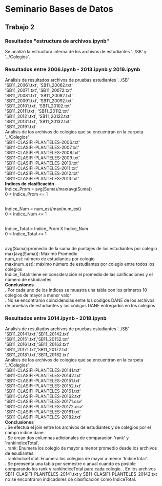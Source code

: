# Seminario Bases de Datos
## Trabajo 2
### Resultados "estructura de archivos.ipynb"
Se analizó la estructura interna de los archivos de estudiantes '../SB' y '../Colegios'.
### Resultados entre 2006.ipynb - 2013.ipynb y 2019.ipynb
Análisis de resultados archivos de pruebas estudiantes '../SB'<br>
'SB11_20061.txt', 'SB11_20062.txt'<br>
'SB11_20071.txt', 'SB11_20072.txt'<br>
'SB11_20081.txt', 'SB11_20082.txt'<br>
'SB11_20091.txt', 'SB11_20092.txt'<br>
'SB11_20101.txt', 'SB11_20102.txt'<br>
'SB11_20111.txt', 'SB11_20112.txt'<br>
'SB11_20121.txt', 'SB11_20122.txt'<br>
'SB11_20131.txt', 'SB11_20132.txt'<br>
'SB11_20191.txt'<br>
Análisis de los archivos de colegios que se encuentran en la carpeta '../Colegios'<br>
'SB11-CLASIFI-PLANTELES-2006.txt'<br>
'SB11-CLASIFI-PLANTELES-2007.txt'<br>
'SB11-CLASIFI-PLANTELES-2008.txt'<br>
'SB11-CLASIFI-PLANTELES-2009.txt'<br>
'SB11-CLASIFI-PLANTELES-2010.txt'<br>
'SB11-CLASIFI-PLANTELES-2011.txt'<br>
'SB11-CLASIFI-PLANTELES-2012.txt'<br>
'SB11-CLASIFI-PLANTELES-2013.txt'<br>
**Indices de clasificación**<br>
Indice_Prom = avg(Suma)/max(avg(Suma))<br>
0 < Indice_Prom <= 1<br><br>

Indice_Num = num_est/max(num_est)<br>
0 < Indice_Num <= 1<br><br>

Indice_Total = Indice_Prom X Indice_Num<br>
0 < Indice_Total <= 1<br><br>

avg(Suma):promedio de la suma de puntajes de los estudiantes por colegio<br>
max(avg(Suma)): Máximo Promedio<br>
num_est: número de estudiantes por colegio<br>
max(num_est): máximo número de estudiantes por colegio entre todos los colegios<br>
Indice_Total: tiene en consideraciòn el promedio de las calificaciones y el nùmero de estudiantes<br>
**Conclusiones**<br>
. Por cada uno de los indices se muestra una tabla con los primeros 10 colegios de mayor a menor valor<br>
. No se encontraron coincidencias entre los codigos DANE de los archivos de pruebas de estudiantes y los códigos DANE entregados en los colegios<br>
### Resultados entre 2014.ipynb - 2018.ipynb
Análisis de resultados archivos de pruebas estudiantes '../SB'<br>
'SB11_20141.txt','SB11_20142.txt'<br>
'SB11_20151.txt','SB11_20152.txt'<br>
'SB11_20161.txt','SB11_20162.txt'<br>
'SB11_20171.txt','SB11_20172.txt'<br>
'SB11_20181.txt','SB11_20182.txt'<br>
Análisis de los archivos de colegios que se encuentran en la carpeta '../Colegios'<br>
'SB11-CLASIFI-PLANTELES-20141.txt'<br>
'SB11-CLASIFI-PLANTELES-20142.txt'<br>
'SB11-CLASIFI-PLANTELES-20151.txt'<br>
'SB11-CLASIFI-PLANTELES-20152.txt'<br>
'SB11-CLASIFI-PLANTELES-20161.txt'<br>
'SB11-CLASIFI-PLANTELES-20162.txt'<br>
'SB11-CLASIFI-PLANTELES-20171.csv'<br>
'SB11-CLASIFI-PLANTELES-20172.csv'<br>
'SB11-CLASIFI-PLANTELES-20181.txt'<br>
'SB11-CLASIFI-PLANTELES-20182.txt'<br>
**Conclusiones**<br>
. Se efectua el join entre los archivos de estudiantes y de colegios por el campo indice dane.<br>
. Se crean dos columnas adicionales de comparación 'rank' y 'rankIndiceTotal'.<br> 
. rank: Enumera los colegio de mayor a menor promedio desde los archivos de esudiantes.<br>
. rankIndiceTotal: Enumera los colegios de mayor a menor 'IndiceTotal'.<br>
. Se prensenta una tabla por semestre o anual cuando es posible comparando los rank y rankIndiceTotal para cada colegio.
. En los archivos SB11-CLASIFI-PLANTELES-20141.txt y SB11-CLASIFI-PLANTELES-20142.txt no se encontraron indicadores de  clasificación como IndiceTotal.




